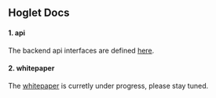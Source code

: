 
<!-- END doctoc generated TOC please keep comment here to allow auto update -->

## Hoglet Docs

#### 1. api
The backend api interfaces are defined [here](./backend-api.md).

#### 2. whitepaper
The [whitepaper](https://hoglet.gitbook.io/hoglet/) is curretly under progress, please stay tuned.
